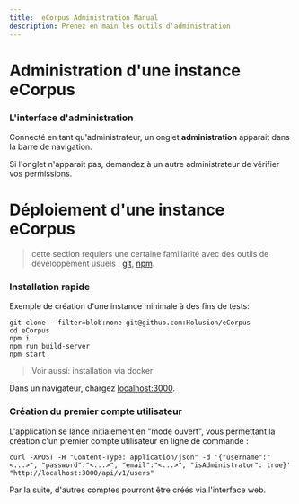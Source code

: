 ```yaml
---
title:  eCorpus Administration Manual
description: Prenez en main les outils d'administration
---
```


# Administration d'une instance eCorpus

### L'interface d'administration

Connecté en tant qu'administrateur, un onglet **administration** apparait dans la barre de navigation.

Si l'onglet n'apparait pas, demandez à un autre administrateur de vérifier vos permissions.


# Déploiement d'une instance eCorpus

 > cette section requiers une certaine familiarité avec des outils de développement usuels : [git](https://git-scm.com/), [npm](https://docs.npmjs.com/).

### Installation rapide

Exemple de création d'une instance minimale à des fins de tests:

    git clone --filter=blob:none git@github.com:Holusion/eCorpus
    cd eCorpus
    npm i
    npm run build-server
    npm start

 > Voir aussi: installation via docker

Dans un navigateur, chargez [localhost:3000](http://localhost:3000).

### Création du premier compte utilisateur

L'application se lance initialement en "mode ouvert", vous permettant la création c'un premier compte utilisateur en ligne de commande :

    curl -XPOST -H "Content-Type: application/json" -d '{"username":"<...>", "password":"<...>", "email":"<...>", "isAdministrator": true}' "http://localhost:3000/api/v1/users"

Par la suite, d'autres comptes pourront être créés via l'interface web.

